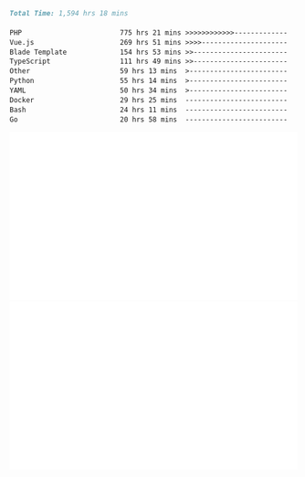 <!--START_SECTION:waka-->

```markdown
Total Time: 1,594 hrs 18 mins

PHP                        775 hrs 21 mins >>>>>>>>>>>>-------------   46.89 %
Vue.js                     269 hrs 51 mins >>>>---------------------   16.32 %
Blade Template             154 hrs 53 mins >>-----------------------   09.37 %
TypeScript                 111 hrs 49 mins >>-----------------------   06.76 %
Other                      59 hrs 13 mins  >------------------------   03.58 %
Python                     55 hrs 14 mins  >------------------------   03.34 %
YAML                       50 hrs 34 mins  >------------------------   03.06 %
Docker                     29 hrs 25 mins  -------------------------   01.78 %
Bash                       24 hrs 11 mins  -------------------------   01.46 %
Go                         20 hrs 58 mins  -------------------------   01.27 %
```

<!--END_SECTION:waka-->
<p align="center">
    <img src="https://raw.githubusercontent.com/rjp2525/rjp2525/output/generated/overview.svg">
    <img src="https://raw.githubusercontent.com/rjp2525/rjp2525/output/generated/languages.svg">
</p>
